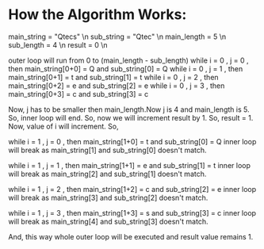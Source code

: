 # How the Algorithm Works:

main_string = "Qtecs" \n
sub_string = "Qtec" \n
main_length = 5 \n
sub_length = 4 \n
result = 0 \n

outer loop will run from 0 to (main_length - sub_length)
while i = 0 , j = 0 , then main_string[0+0] = Q  and  sub_string[0] = Q 
while i = 0 , j = 1 , then main_string[0+1] = t  and  sub_string[1] = t
while i = 0 , j = 2 , then main_string[0+2] = e  and  sub_string[2] = e 
while i = 0 , j = 3 , then main_string[0+3] = c  and  sub_string[3] = c 

Now, j has to be smaller then main_length.Now j is 4 and main_length is 5. So, inner loop will end.
So, now we will increment result by 1. So, result = 1.
Now, value of i will increment. So,

while i = 1 , j = 0 , then main_string[1+0] = t  and  sub_string[0] = Q 
inner loop will break as main_string[1] and sub_string[0] doesn't match.

while i = 1 , j = 1 , then main_string[1+1] = e  and  sub_string[1] = t
inner loop will break as main_string[2] and sub_string[1] doesn't match.

while i = 1 , j = 2 , then main_string[1+2] = c  and  sub_string[2] = e 
inner loop will break as main_string[3] and sub_string[2] doesn't match.

while i = 1 , j = 3 , then main_string[1+3] = s  and  sub_string[3] = c
inner loop will break as main_string[4] and sub_string[3] doesn't match.

And, this way whole outer loop will be executed and result value remains 1. 
